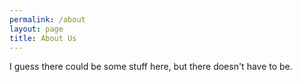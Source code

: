 ```yaml
---
permalink: /about
layout: page
title: About Us
---
```


I guess there could be some stuff here, but there doesn't have to be.